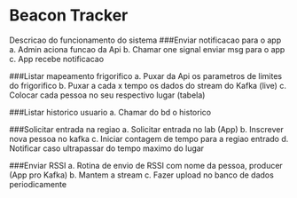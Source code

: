 # Beacon Tracker
Descricao do funcionamento do sistema
###Enviar notificacao para o app
    a. Admin aciona funcao da Api
    b. Chamar one signal enviar msg para o app
    c. App recebe notificacao

###Listar mapeamento frigorifico
    a. Puxar da Api os parametros de limites do frigorifico
    b. Puxar a cada x tempo os dados do stream do Kafka (live)
    c. Colocar cada pessoa no seu respectivo lugar (tabela)

###Listar historico usuario
    a. Chamar do bd o historico

###Solicitar entrada na regiao
    a. Solicitar entrada no lab (App)
    b. Inscrever nova pessoa no kafka
    c. Iniciar contagem de tempo para a regiao entrado
    d. Notificar caso ultrapassar do tempo maximo do lugar

###Enviar RSSI
    a. Rotina de envio de RSSI com nome da pessoa, producer (App pro Kafka)
    b. Mantem a stream
    c. Fazer upload no banco de dados periodicamente